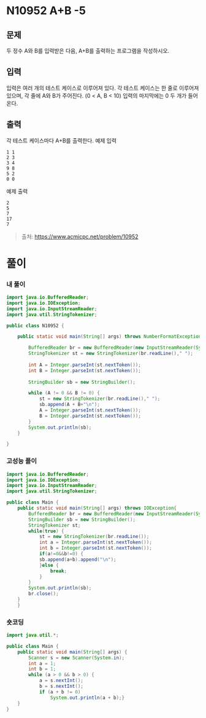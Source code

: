 # N10952 A+B -5 

## 문제
두 정수 A와 B를 입력받은 다음, A+B를 출력하는 프로그램을 작성하시오.
## 입력
입력은 여러 개의 테스트 케이스로 이루어져 있다.
각 테스트 케이스는 한 줄로 이루어져 있으며, 각 줄에 A와 B가 주어진다. (0 < A, B < 10)
입력의 마지막에는 0 두 개가 들어온다.
## 출력
각 테스트 케이스마다 A+B를 출력한다.
예제 입력
```
1 1
2 3
3 4
9 8
5 2
0 0
```
예제 출력
```
2
5
7
17
7
```
>출처: <https://www.acmicpc.net/problem/10952> 

# 풀이
### 내 풀이
```java
import java.io.BufferedReader;
import java.io.IOException;
import java.io.InputStreamReader;
import java.util.StringTokenizer;

public class N10952 {

	public static void main(String[] args) throws NumberFormatException, IOException {

		BufferedReader br = new BufferedReader(new InputStreamReader(System.in));
		StringTokenizer st = new StringTokenizer(br.readLine()," ");
		
		int A = Integer.parseInt(st.nextToken());
		int B = Integer.parseInt(st.nextToken());
		
		StringBuilder sb = new StringBuilder();

		while (A != 0 && B != 0) {
			st = new StringTokenizer(br.readLine()," ");
			sb.append(A + B+"\n");
			A = Integer.parseInt(st.nextToken());
			B = Integer.parseInt(st.nextToken());			
		}
		System.out.println(sb);
	}

}
```

### 고성능 플이
```java
import java.io.BufferedReader;
import java.io.IOException;
import java.io.InputStreamReader;
import java.util.StringTokenizer;

public class Main {
	public static void main(String[] args) throws IOException{
		BufferedReader br = new BufferedReader(new InputStreamReader(System.in));		
		StringBuilder sb = new StringBuilder();
		StringTokenizer st;
		while(true) {
			st = new StringTokenizer(br.readLine());
			int a = Integer.parseInt(st.nextToken());
			int b = Integer.parseInt(st.nextToken());
			if(a!=0&&b!=0) {
			sb.append(a+b).append("\n");
			}else {
				break;
			}
		}
		System.out.println(sb);
		br.close();
	}
	}
```

### 숏코딩
```java
import java.util.*;

public class Main {
	public static void main(String[] args) {
		Scanner s = new Scanner(System.in);
		int a = 1;
		int b = 1;
		while (a > 0 && b > 0) {
			a = s.nextInt();
			b = s.nextInt();
			if (a + b != 0)
				System.out.println(a + b);}
	}
}
```